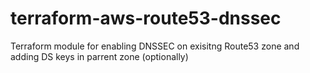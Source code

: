 # terraform-aws-route53-dnssec
Terraform module for enabling DNSSEC on exisitng Route53 zone and adding DS keys in parrent zone (optionally)
